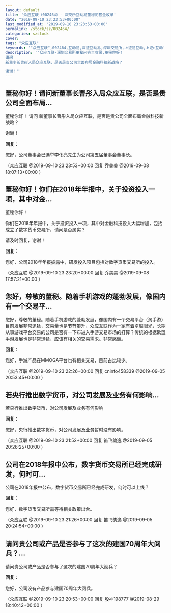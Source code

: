 ```yaml
---
layout: default
title: '众应互联（002464）- 深交所互动易董秘问答全收录'
date: "2019-09-10 23:23:53+00:00"
last_modified_at: "2019-09-10 23:23:53+00:00"
permalink: /stock/sz/002464/
categories: szstock
cover: 
tags: "众应互联"
keywords: '"众应互联",002464,互动易,深证互动易,深圳交易所,上证易互动,上证e互动'
description: '"众应互联-深圳交易所董秘问答全收录,董秘你好！
请问
新董事长曹彤入局众应互联，是否是贵公司全面布局金融科技新战略？

谢谢！"'
---
```


## 董秘你好！请问新董事长曹彤入局众应互联，是否是贵公司全面布局...

董秘你好！
请问
新董事长曹彤入局众应互联，是否是贵公司全面布局金融科技新战略？

谢谢！

**回复**：

您好，公司董事会已选举李化亮先生为公司第五届董事会董事长。 

（众应互联  @2019-09-10 23:23:53+00:00 回复 乔美美  @2019-09-08 18:07:13+00:00 ）

## 董秘你好！你们在2018年年报中，关于投资投入一项，其中对金...

董秘你好！

你们在2018年年报中，关于投资投入一项，其中对金融科技投入大幅增加，包括
成立了数字货币交易所，请问是否属实？

请及时回复，谢谢！

**回复**：

您好，公司2018年年报披露中，研发投入项目包括对数字货币交易所的投入。 

（众应互联  @2019-09-10 23:23:20+00:00 回复 乔美美  @2019-09-08 17:57:21+00:00 ）

## 您好，尊敬的董秘。随着手机游戏的蓬勃发展，像国内有一个交易平...

您好，尊敬的董秘。随着手机游戏的蓬勃发展，像国内有一个交易平台（淘手游）目前发展非常迅猛，交易量也是节节攀升，众应互联作为一家有着卓越眼光，长期从事游戏平台交易的公司是否有一下布进入手游交易市场的打算？传统的根据欧盟手游发展也是非常迅猛，应该有相关的交易需求。非常感谢。

**回复**：

您好，手游产品在MMOGA平台也有相关交易，目前占比较少。 

（众应互联  @2019-09-10 23:22:26+00:00 回复 cninfo458339  @2019-09-05 20:53:45+00:00 ）

## 若央行推出数字货币，对公司发展及业务有何影响...

若央行推出数字货币，对公司发展及业务有何影响

**回复**：

您好，央行推出数字货币，对公司发展及业务暂时没有影响。 

（众应互联  @2019-09-10 23:21:52+00:00 回复 笛飞韵逸  @2019-09-05 20:26:25+00:00 ）

## 公司在2018年报中公布，数字货币交易所已经完成研发，何时可...

公司在2018年报中公布，数字货币交易所已经完成研发，何时可以上线？

**回复**：

您好，数字货币交易所需等待相关政策出台。 

（众应互联  @2019-09-10 23:21:26+00:00 回复 笛飞韵逸  @2019-09-05 20:24:54+00:00 ）

## 请问贵公司或产品是否参与了这次的建国70周年大阅兵？...

请问贵公司或产品是否参与了这次的建国70周年大阅兵？

**回复**：

您好，公司没有产品参与建国70周年大阅兵。 

（众应互联  @2019-09-10 23:20:53+00:00 回复 股神198777  @2019-08-29 18:40:42+00:00 ）

